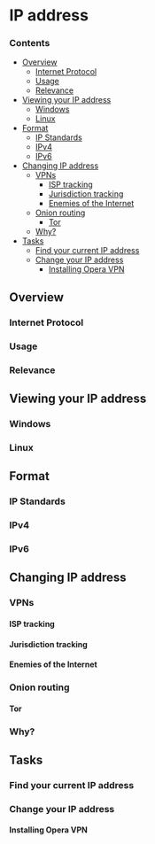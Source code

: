 <!--in-progress, may split out/remove some/all vpn and onion stuff-->

# IP address

<!--TOC_START-->
### Contents
- [Overview](#overview)
	- [Internet Protocol](#internet-protocol)
	- [Usage](#usage)
	- [Relevance](#relevance)
- [Viewing your IP address](#viewing-your-ip-address)
	- [Windows](#windows)
	- [Linux](#linux)
- [Format](#format)
	- [IP Standards](#ip-standards)
	- [IPv4](#ipv4)
	- [IPv6](#ipv6)
- [Changing IP address](#changing-ip-address)
	- [VPNs](#vpns)
		- [ISP tracking](#isp-tracking)
		- [Jurisdiction tracking](#jurisdiction-tracking)
		- [Enemies of the Internet](#enemies-of-the-internet)
	- [Onion routing](#onion-routing)
		- [Tor](#tor)
	- [Why?](#why)
- [Tasks](#tasks)
	- [Find your current IP address](#find-your-current-ip-address)
	- [Change your IP address](#change-your-ip-address)
		- [Installing Opera VPN](#installing-opera-vpn)

<!--TOC_END-->
## Overview
### Internet Protocol
### Usage
### Relevance

## Viewing your IP address
### Windows
### Linux

## Format
### IP Standards
### IPv4
### IPv6

## Changing IP address
### VPNs
#### ISP tracking
#### Jurisdiction tracking
#### Enemies of the Internet
### Onion routing
#### Tor

### Why?

## Tasks
### Find your current IP address
### Change your IP address
#### Installing Opera VPN
